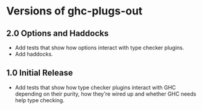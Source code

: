 # Versions of ghc-plugs-out

## 2.0 Options and Haddocks
* Add tests that show how options interact with type checker plugins.
* Add haddocks.

## 1.0 Initial Release
* Add tests that show how type checker plugins interact with GHC depending on
  their purity, how they're wired up and whether GHC needs help type checking.
